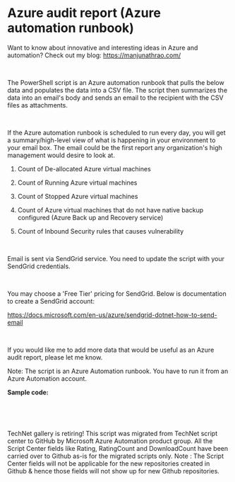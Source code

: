 ﻿Azure audit report (Azure automation runbook)
=============================================

            

Want to know about innovative and interesting ideas in Azure and automation? Check out my blog: https://manjunathrao.com/


 


The PowerShell script is an Azure automation runbook that pulls the below data and populates the data into a CSV file. The script then summarizes the data into an email's body and sends an email to the recipient with the CSV files as attachments.


 


If the Azure automation runbook is scheduled to run every day, you will get a summary/high-level view of what is happening in your environment to your email box. The email could be the first report any organization's high management would desire
 to look at. 


1. Count of De-allocated Azure virtual machines


2. Count of Running Azure virtual machines


3. Count of Stopped Azure virtual machines


4. Count of Azure virtual machines that do not have native backup configured (Azure Back up and Recovery service)


5. Count of Inbound Security rules that causes vulnerability


 


Email is sent via SendGrid service. You need to update the script with your SendGrid credentials.


 


You may choose a 'Free Tier' pricing for SendGrid. Below is documentation to create a SendGrid account:


https://docs.microsoft.com/en-us/azure/sendgrid-dotnet-how-to-send-email


 


If you would like me to add more data that would be useful as an Azure audit report, please let me know. 


Note: The script is an Azure Automation runbook. You have to run it from an Azure Automation account.


**Sample code:**


 

 

        
    
TechNet gallery is retiring! This script was migrated from TechNet script center to GitHub by Microsoft Azure Automation product group. All the Script Center fields like Rating, RatingCount and DownloadCount have been carried over to Github as-is for the migrated scripts only. Note : The Script Center fields will not be applicable for the new repositories created in Github & hence those fields will not show up for new Github repositories.
